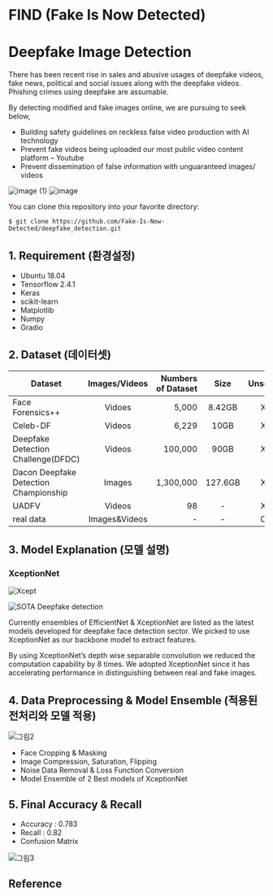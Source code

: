 # FIND (Fake Is Now Detected)
# Deepfake Image Detection 

There has been recent rise in sales and abusive usages of deepfake videos, fake news, political and social issues along with the deepfake videos.    Phishing crimes using deepfake are assumable.     

By detecting modified and fake images online, we are pursuing to seek below, 

* Building safety guidelines on reckless false video production with AI technology
* Prevent fake videos being uploaded our most public video content platform – Youtube
* Prevent dissemination of false information with unguaranteed images/ videos     


![image (1)](https://user-images.githubusercontent.com/76925087/122524356-ffa79300-d052-11eb-929a-0c8efc88661b.png)
![image](https://user-images.githubusercontent.com/76925087/122524368-02a28380-d053-11eb-9d07-c4e1acd6ef5e.png)


You can clone this repository into your favorite directory:
```
$ git clone https://github.com/Fake-Is-Now-Detected/deepfake_detection.git
```

## 1. Requirement (환경설정)
* Ubuntu 18.04
* Tensorflow 2.4.1
* Keras
* scikit-learn
* Matplotlib
* Numpy
* Gradio

## 2. Dataset (데이터셋)
Dataset|Images/Videos|Numbers of Dataset|Size|Unseen|Link to Download 
---|:-------:|---:|:----:|:------:|:----:
Face Forensics++|Vidoes|5,000|8.42GB|X|[LINK](https://docs.google.com/forms/d/e/1FAIpQLSdRRR3L5zAv6tQ_CKxmK4W96tAab_pfBu2EKAgQbeDVhmXagg/viewform)
Celeb-DF|Videos|6,229|10GB|X|[LINK](https://docs.google.com/forms/d/e/1FAIpQLScoXint8ndZXyJi2Rcy4MvDHkkZLyBFKN43lTeyiG88wrG0rA/viewform)
Deepfake Detection Challenge(DFDC)|Videos|100,000|90GB|X|[LINK](https://ai.facebook.com/datasets/dfdc)
Dacon Deepfake Detection Championship|Images|1,300,000|127.6GB|X|[LINK](https://dacon.io/competitions/official/235655/data)
UADFV|Videos|98|-|X|-
real data|Images&Videos|-|-|O|-


## 3. Model Explanation (모델 설명)
### XceptionNet
![Xcept](https://img1.daumcdn.net/thumb/R1280x0/?scode=mtistory2&fname=https%3A%2F%2Fblog.kakaocdn.net%2Fdn%2FcURENc%2FbtqGdQ4oEj2%2F7kbxgeNBccVQSZMbYZn2Kk%2Fimg.png)

![SOTA Deepfake detection](https://user-images.githubusercontent.com/76925087/122522090-873fd280-d050-11eb-9f81-1fde7a3b1714.png)

Currently ensembles of EfficientNet & XceptionNet are listed as the latest models developed for deepfake face detection sector. We picked to use XceptionNet as our backbone model to extract features. 

By using XceptionNet’s depth wise separable convolution we reduced the computation capability by 8 times.  We adopted XceptionNet since it has accelerating performance in distinguishing between real and fake images. 


## 4. Data Preprocessing & Model Ensemble (적용된 전처리와 모델 적용)

![그림2](https://user-images.githubusercontent.com/76925087/122522214-aa6a8200-d050-11eb-8145-3e97bdf00010.png)

* Face Cropping & Masking
* Image Compression, Saturation, Flipping 
* Noise Data Removal & Loss Function Conversion
* Model Ensemble of 2 Best models of XceptionNet


## 5. Final Accuracy & Recall 

* Accuracy : 0.783
* Recall : 0.82
* Confusion Matrix

![그림3](https://user-images.githubusercontent.com/76925087/122522877-63c95780-d051-11eb-83a9-5b65fa700f09.png)


## Reference

